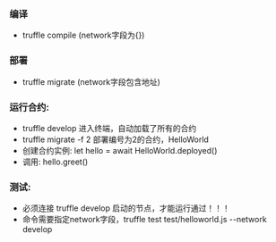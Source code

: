 ### 编译
  - truffle compile (network字段为{})
### 部署
  - truffle migrate (network字段包含地址)
### 运行合约: 
  - truffle develop 进入终端，自动加载了所有的合约
  - truffle migrate -f 2 部署编号为2的合约，HelloWorld
  - 创建合约实例: let hello = await HelloWorld.deployed()
  - 调用: hello.greet()
### 测试: 
  - 必须连接 truffle develop 启动的节点，才能运行通过！！！
  - 命令需要指定network字段，truffle test test/helloworld.js --network develop  